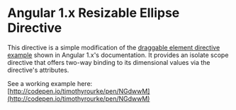 # Angular 1.x Resizable Ellipse Directive

This directive is a simple modification of the [draggable element directive example](https://docs.angularjs.org/guide/compiler#directive) shown in Angular 1.x's documentation. It provides an isolate scope directive that offers two-way binding to its dimensional values via the directive's attributes.

See a working example here: [http://codepen.io/timothyrourke/pen/NGdwwM](http://codepen.io/timothyrourke/pen/NGdwwM)